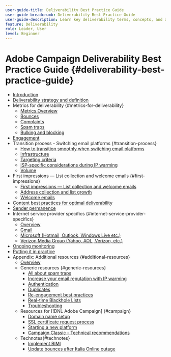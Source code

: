 ```yaml
---
user-guide-title: Deliverability Best Practice Guide
user-guide-breadcrumb: Deliverability Best Practice Guide
user-guide-description: Learn key deliverability terms, concepts, and approaches to empower you to ensure your marketing program success.
feature: Deliverability
role: Leader, User
level: Beginner
---
```


# Adobe Campaign Deliverability Best Practice Guide {#deliverability-best-practice-guide}

+ [Introduction](/help/introduction.md)
+ [Deliverability strategy and definition](/help/deliverability-strategy-and-definition.md)
+ Metrics for deliverability {#metrics-for-deliverability}
  + [Metrics Overview](/help/metrics/metrics-overview.md)
  + [Bounces](/help/metrics/bounces.md)
  + [Complaints](/help/metrics/complaints.md)
  + [Spam traps](/help/metrics/spam-traps.md)
  + [Bulking and blocking](/help/metrics/bulking-and-blocking.md)
+ [Engagement](/help/engagement.md)
+ Transition process - Switching email platforms {#transition-process}
  + [How to transition smoothly when switching email platforms](/help/transition-process/switching-email-platforms.md)
  + [Infrastructure](/help/transition-process/infrastructure.md)
  + [Targeting criteria](/help/transition-process/targeting-criteria.md)
  + [ISP-specific considerations during IP warming](/help/transition-process/isp-specific-considerations-during-ip-warming.md)
  + [Volume](/help/transition-process/volume.md)
+ First impressions — List collection and welcome emails {#first-impressions}
  + [First impressions — List collection and welcome emails](/help/first-impressions/introduction.md)
  + [Address collection and list growth](/help/first-impressions/address-collection-and-list-growth.md)
  + [Welcome emails](/help/first-impressions/welcome-emails.md)
+ [Content best practices for optimal deliverability](/help/content-best-practices-for-optimal-delivery.md)
+ [Sender permanence](/help/sender-permanence.md)
+ Internet service provider specifics {#internet-service-provider-specifics}
  + [Overview](/help/internet-service-provider-specifics/overview.md)
  + [Gmail](/help/internet-service-provider-specifics/gmail.md)
  + [Microsoft (Hotmail, Outlook, Windows Live etc.)](/help/internet-service-provider-specifics/microsoft.md)
  + [Verizon Media Group (Yahoo, AOL, Verizon, etc.)](/help/internet-service-provider-specifics/verizon-media-group.md)
+ [Ongoing monitoring](/help/ongoing-monitoring.md)
+ [Putting it in practice](/help/putting-it-in-practice.md)
+ Appendix: Additional resources {#additional-resources}
  + [Overview](/help/additional-resources/general-resources.md)
  + Generic resources {#generic-resources}
    + [All about spam traps](/help/additional-resources/all-about-spam-traps.md)
    + [Increase your email reputation with IP warming](/help/additional-resources/increase-reputation-with-ip-warming.md)
    + [Authentication](/help/additional-resources/authentication.md)
    + [Duplicates](/help/additional-resources/duplicates.md)
    + [Re-engagement best practices](/help/additional-resources/re-engagement.md)
    + [Real-time Blackhole Lists](/help/additional-resources/blocklist-databases.md)
    + [Troubleshooting](/help/additional-resources/troubleshooting.md)
  + Resources for [!DNL Adobe Campaign] {#campaign}
    + [Domain name setup](/help/additional-resources/ac-domain-name-setup.md)
    + [SSL certificate request process](/help/additional-resources/ac-ssl-certificate-request.md)
    + [Starting a new platform](/help/additional-resources/ac-starting-new-platform.md)
    + [Campaign Classic - Technical recommendations](/help/additional-resources/acc-technical-recommendations.md)
  + Technotes{#technotes}
    + [Implement BIMI](/help/technotes/implement-bimi.md)
    + [Update bounces after Italia Online outage](/help/technotes/update-bounces-after-it-outage.md)

